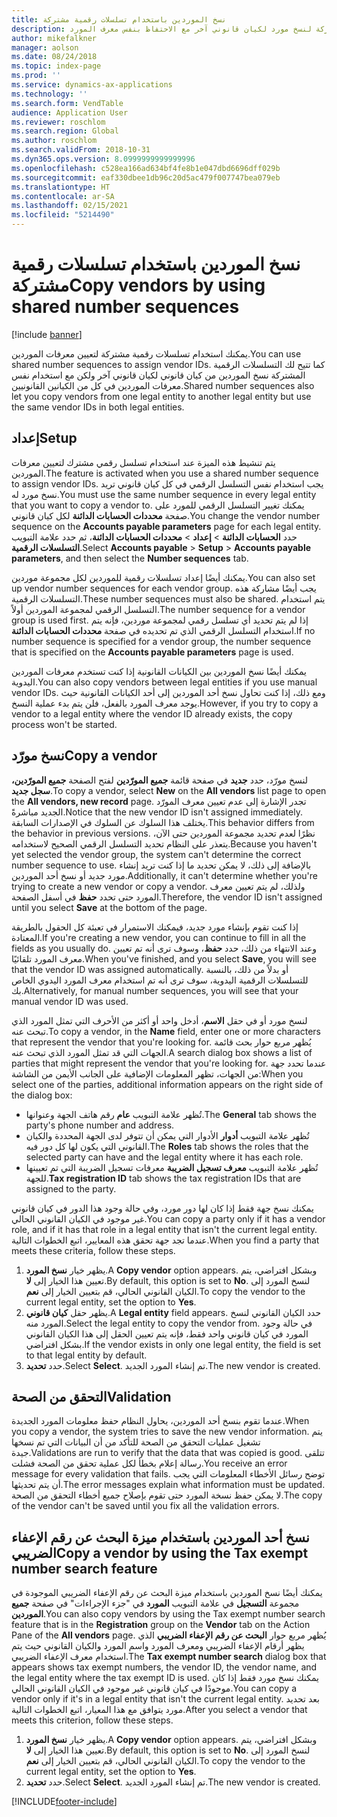 ```yaml
---
title: نسخ الموردين باستخدام تسلسلات رقمية مشتركة
description: يشرح هذا المقال كيفية استخدام تسلسلات رقمية مشتركة لنسخ مورد لكيان قانوني آخر مع الاحتفاظ بنفس معرف المورد.
author: mikefalkner
manager: aolson
ms.date: 08/24/2018
ms.topic: index-page
ms.prod: ''
ms.service: dynamics-ax-applications
ms.technology: ''
ms.search.form: VendTable
audience: Application User
ms.reviewer: roschlom
ms.search.region: Global
ms.author: roschlom
ms.search.validFrom: 2018-10-31
ms.dyn365.ops.version: 8.0999999999999996
ms.openlocfilehash: c528ea166ad634bf4fe8b1e047dbd6696dff029b
ms.sourcegitcommit: eaf330dbee1db96c20d5ac479f007747bea079eb
ms.translationtype: HT
ms.contentlocale: ar-SA
ms.lasthandoff: 02/15/2021
ms.locfileid: "5214490"
---
```

# <a name="copy-vendors-by-using-shared-number-sequences"></a><span data-ttu-id="9bb37-103">نسخ الموردين باستخدام تسلسلات رقمية مشتركة</span><span class="sxs-lookup"><span data-stu-id="9bb37-103">Copy vendors by using shared number sequences</span></span>

[!include [banner](../includes/banner.md)]

<span data-ttu-id="9bb37-104">يمكنك استخدام تسلسلات رقمية مشتركة لتعيين معرفات الموردين.</span><span class="sxs-lookup"><span data-stu-id="9bb37-104">You can use shared number sequences to assign vendor IDs.</span></span> <span data-ttu-id="9bb37-105">كما تتيح لك التسلسلات الرقمية المشتركة نسخ الموردين من كيان قانوني لكيان قانوني آخر ولكن مع استخدام نفس معرفات الموردين في كل من الكيانين القانونيين.</span><span class="sxs-lookup"><span data-stu-id="9bb37-105">Shared number sequences also let you copy vendors from one legal entity to another legal entity but use the same vendor IDs in both legal entities.</span></span>

## <a name="setup"></a><span data-ttu-id="9bb37-106">إعداد</span><span class="sxs-lookup"><span data-stu-id="9bb37-106">Setup</span></span>

<span data-ttu-id="9bb37-107">يتم تنشيط هذه الميزة عند استخدام تسلسل رقمي مشترك لتعيين معرفات الموردين.</span><span class="sxs-lookup"><span data-stu-id="9bb37-107">The feature is activated when you use a shared number sequence to assign vendor IDs.</span></span> <span data-ttu-id="9bb37-108">يجب استخدام نفس التسلسل الرقمي في كل كيان قانوني تريد نسخ مورد له.</span><span class="sxs-lookup"><span data-stu-id="9bb37-108">You must use the same number sequence in every legal entity that you want to copy a vendor to.</span></span> <span data-ttu-id="9bb37-109">يمكنك تغيير التسلسل الرقمي للمورد على صفحة **محددات الحسابات الدائنة** لكل كيان قانوني.</span><span class="sxs-lookup"><span data-stu-id="9bb37-109">You change the vendor number sequence on the **Accounts payable parameters** page for each legal entity.</span></span> <span data-ttu-id="9bb37-110">حدد **الحسابات الدائنة** \> **إعداد** \> **محددات الحسابات الدائنة**، ثم حدد علامة التبويب **التسلسلات الرقمية**.</span><span class="sxs-lookup"><span data-stu-id="9bb37-110">Select **Accounts payable** \> **Setup** \> **Accounts payable parameters**, and then select the **Number sequences** tab.</span></span>

<span data-ttu-id="9bb37-111">يمكنك أيضًا إعداد تسلسلات رقمية للموردين لكل مجموعة موردين.</span><span class="sxs-lookup"><span data-stu-id="9bb37-111">You can also set up vendor number sequences for each vendor group.</span></span> <span data-ttu-id="9bb37-112">يجب أيضًا مشاركة هذه التسلسلات الرقمية.</span><span class="sxs-lookup"><span data-stu-id="9bb37-112">These number sequences must also be shared.</span></span> <span data-ttu-id="9bb37-113">يتم استخدام التسلسل الرقمي لمجموعة الموردين أولاً.</span><span class="sxs-lookup"><span data-stu-id="9bb37-113">The number sequence for a vendor group is used first.</span></span> <span data-ttu-id="9bb37-114">إذا لم يتم تحديد أي تسلسل رقمي لمجموعة موردين، فإنه يتم استخدام التسلسل الرقمي الذي تم تحديده في صفحة **محددات الحسابات الدائنة**.</span><span class="sxs-lookup"><span data-stu-id="9bb37-114">If no number sequence is specified for a vendor group, the number sequence that is specified on the **Accounts payable parameters** page is used.</span></span>

<span data-ttu-id="9bb37-115">يمكنك أيضًا نسخ الموردين بين الكيانات القانونية إذا كنت تستخدم معرفات الموردين اليدوية.</span><span class="sxs-lookup"><span data-stu-id="9bb37-115">You can also copy vendors between legal entities if you use manual vendor IDs.</span></span> <span data-ttu-id="9bb37-116">ومع ذلك، إذا كنت تحاول نسخ أحد الموردين إلى أحد الكيانات القانونية حيث يوجد معرف المورد بالفعل، فلن يتم بدء عملية النسخ.</span><span class="sxs-lookup"><span data-stu-id="9bb37-116">However, if you try to copy a vendor to a legal entity where the vendor ID already exists, the copy process won't be started.</span></span>

## <a name="copy-a-vendor"></a><span data-ttu-id="9bb37-117">نسخ مورّد</span><span class="sxs-lookup"><span data-stu-id="9bb37-117">Copy a vendor</span></span>

<span data-ttu-id="9bb37-118">لنسخ مورّد، حدد **جديد** في صفحة قائمة **جميع المورّدين** لفتح الصفحة **جميع المورّدين، سجل جديد**.</span><span class="sxs-lookup"><span data-stu-id="9bb37-118">To copy a vendor, select **New** on the **All vendors** list page to open the **All vendors, new record** page.</span></span> <span data-ttu-id="9bb37-119">تجدر الإشارة إلى عدم تعيين معرف المورّد الجديد مباشرةً.</span><span class="sxs-lookup"><span data-stu-id="9bb37-119">Notice that the new vendor ID isn't assigned immediately.</span></span> <span data-ttu-id="9bb37-120">يختلف هذا السلوك عن السلوك في الإصدارات السابقة.</span><span class="sxs-lookup"><span data-stu-id="9bb37-120">This behavior differs from the behavior in previous versions.</span></span> <span data-ttu-id="9bb37-121">نظرًا لعدم تحديد مجموعة الموردين حتى الآن، يتعذر على النظام تحديد التسلسل الرقمي الصحيح لاستخدامه.</span><span class="sxs-lookup"><span data-stu-id="9bb37-121">Because you haven't yet selected the vendor group, the system can't determine the correct number sequence to use.</span></span> <span data-ttu-id="9bb37-122">بالإضافة إلى ذلك، لا يمكن تحديد ما إذا كنت تريد إنشاء مورد جديد أو نسخ أحد الموردين.</span><span class="sxs-lookup"><span data-stu-id="9bb37-122">Additionally, it can't determine whether you're trying to create a new vendor or copy a vendor.</span></span> <span data-ttu-id="9bb37-123">ولذلك، لم يتم تعيين معرف المورد حتى تحدد **حفظ** في أسفل الصفحة.</span><span class="sxs-lookup"><span data-stu-id="9bb37-123">Therefore, the vendor ID isn't assigned until you select **Save** at the bottom of the page.</span></span>

<span data-ttu-id="9bb37-124">إذا كنت تقوم بإنشاء مورد جديد، فيمكنك الاستمرار في تعبئة كل الحقول بالطريقة المعتادة.</span><span class="sxs-lookup"><span data-stu-id="9bb37-124">If you're creating a new vendor, you can continue to fill in all the fields as you usually do.</span></span> <span data-ttu-id="9bb37-125">وعند الانتهاء من ذلك، حدد **حفظ**، وسوف ترى أنه تم تعيين معرف المورد تلقائيًا.</span><span class="sxs-lookup"><span data-stu-id="9bb37-125">When you've finished, and you select **Save**, you will see that the vendor ID was assigned automatically.</span></span> <span data-ttu-id="9bb37-126">أو بدلاً من ذلك، بالنسبة للتسلسلات الرقمية اليدوية، سوف ترى أنه تم استخدام معرف المورد اليدوي الخاص بك.</span><span class="sxs-lookup"><span data-stu-id="9bb37-126">Alternatively, for manual number sequences, you will see that your manual vendor ID was used.</span></span>

<span data-ttu-id="9bb37-127">لنسخ مورد أو في حقل **الاسم**، أدخل واحد أو أكثر من الأحرف التي تمثل المورد الذي تبحث عنه.</span><span class="sxs-lookup"><span data-stu-id="9bb37-127">To copy a vendor, in the **Name** field, enter one or more characters that represent the vendor that you're looking for.</span></span> <span data-ttu-id="9bb37-128">يُظهر مربع حوار بحث قائمة الجهات التي قد تمثل المورد الذي تبحث عنه.</span><span class="sxs-lookup"><span data-stu-id="9bb37-128">A search dialog box shows a list of parties that might represent the vendor that you're looking for.</span></span> <span data-ttu-id="9bb37-129">عندما تحدد جهة من الجهات، تظهر المعلومات الإضافية على الجانب الأيمن من الشاشة:</span><span class="sxs-lookup"><span data-stu-id="9bb37-129">When you select one of the parties, additional information appears on the right side of the dialog box:</span></span>

- <span data-ttu-id="9bb37-130">تُظهر علامة التبويب **عام** رقم هاتف الجهة وعنوانها.</span><span class="sxs-lookup"><span data-stu-id="9bb37-130">The **General** tab shows the party's phone number and address.</span></span>
- <span data-ttu-id="9bb37-131">تُظهر علامة التبويب **أدوار** الأدوار التي يمكن أن تتوفر لدى الجهة المحددة والكيان القانوني التي يكون لها كل دور فيه.</span><span class="sxs-lookup"><span data-stu-id="9bb37-131">The **Roles** tab shows the roles that the selected party can have and the legal entity where it has each role.</span></span>
- <span data-ttu-id="9bb37-132">تُظهر علامة التبويب **معرف تسجيل الضريبة** معرفات تسجيل الضريبة التي تم تعيينها للجهة.</span><span class="sxs-lookup"><span data-stu-id="9bb37-132">**Tax registration ID** tab shows the tax registration IDs that are assigned to the party.</span></span>

<span data-ttu-id="9bb37-133">يمكنك نسخ جهة فقط إذا كان لها دور مورد، وفي حالة وجود هذا الدور في كيان قانوني غير موجود في الكيان القانوني الحالي.</span><span class="sxs-lookup"><span data-stu-id="9bb37-133">You can copy a party only if it has a vendor role, and if it has that role in a legal entity that isn't the current legal entity.</span></span> <span data-ttu-id="9bb37-134">عندما تجد جهة تحقق هذه المعايير، اتبع الخطوات التالية.</span><span class="sxs-lookup"><span data-stu-id="9bb37-134">When you find a party that meets these criteria, follow these steps.</span></span>

1. <span data-ttu-id="9bb37-135">يظهر خيار **نسخ المورد**.</span><span class="sxs-lookup"><span data-stu-id="9bb37-135">A **Copy vendor** option appears.</span></span> <span data-ttu-id="9bb37-136">وبشكل افتراضي، يتم تعيين هذا الخيار إلى **لا**.</span><span class="sxs-lookup"><span data-stu-id="9bb37-136">By default, this option is set to **No**.</span></span> <span data-ttu-id="9bb37-137">لنسخ المورد إلى الكيان القانوني الحالي، قم بتعيين الخيار إلى **نعم**.</span><span class="sxs-lookup"><span data-stu-id="9bb37-137">To copy the vendor to the current legal entity, set the option to **Yes**.</span></span> 
2. <span data-ttu-id="9bb37-138">يظهر حقل **كيان قانوني**.</span><span class="sxs-lookup"><span data-stu-id="9bb37-138">A **Legal entity** field appears.</span></span> <span data-ttu-id="9bb37-139">حدد الكيان القانوني لنسخ المورد منه.</span><span class="sxs-lookup"><span data-stu-id="9bb37-139">Select the legal entity to copy the vendor from.</span></span> <span data-ttu-id="9bb37-140">في حالة وجود المورد في كيان قانوني واحد فقط، فإنه يتم تعيين الحقل إلى هذا الكيان القانوني بشكل افتراضي.</span><span class="sxs-lookup"><span data-stu-id="9bb37-140">If the vendor exists in only one legal entity, the field is set to that legal entity by default.</span></span>
3. <span data-ttu-id="9bb37-141">حدد **تحديد**.</span><span class="sxs-lookup"><span data-stu-id="9bb37-141">Select **Select**.</span></span> <span data-ttu-id="9bb37-142">تم إنشاء المورد الجديد.</span><span class="sxs-lookup"><span data-stu-id="9bb37-142">The new vendor is created.</span></span>

## <a name="validation"></a><span data-ttu-id="9bb37-143">التحقق من الصحة</span><span class="sxs-lookup"><span data-stu-id="9bb37-143">Validation</span></span>

<span data-ttu-id="9bb37-144">عندما تقوم بنسخ أحد الموردين، يحاول النظام حفظ معلومات المورد الجديدة.</span><span class="sxs-lookup"><span data-stu-id="9bb37-144">When you copy a vendor, the system tries to save the new vendor information.</span></span> <span data-ttu-id="9bb37-145">يتم تشغيل عمليات التحقق من الصحة للتأكد من أن البيانات التي تم نسخها جيدة.</span><span class="sxs-lookup"><span data-stu-id="9bb37-145">Validations are run to verify that the data that was copied is good.</span></span> <span data-ttu-id="9bb37-146">تتلقى رسالة إعلام بخطأ لكل عملية تحقق من الصحة فشلت.</span><span class="sxs-lookup"><span data-stu-id="9bb37-146">You receive an error message for every validation that fails.</span></span> <span data-ttu-id="9bb37-147">توضح رسائل الأخطاء المعلومات التي يجب أن يتم تحديثها.</span><span class="sxs-lookup"><span data-stu-id="9bb37-147">The error messages explain what information must be updated.</span></span> <span data-ttu-id="9bb37-148">لا يمكن حفظ نسخة المورد حتى تقوم بإصلاح جميع أخطاء التحقق من الصحة.</span><span class="sxs-lookup"><span data-stu-id="9bb37-148">The copy of the vendor can't be saved until you fix all the validation errors.</span></span>

## <a name="copy-a-vendor-by-using-the-tax-exempt-number-search-feature"></a><span data-ttu-id="9bb37-149">نسخ أحد الموردين باستخدام ميزة البحث عن رقم الإعفاء الضريبي</span><span class="sxs-lookup"><span data-stu-id="9bb37-149">Copy a vendor by using the Tax exempt number search feature</span></span>

<span data-ttu-id="9bb37-150">يمكنك أيضًا نسخ الموردين باستخدام ميزة البحث عن رقم الإعفاء الضريبي الموجودة في مجموعة **التسجيل** في علامة التبويب **المورد** في "جزء الإجراءات" في صفحة **جميع الموردين**.</span><span class="sxs-lookup"><span data-stu-id="9bb37-150">You can also copy vendors by using the Tax exempt number search feature that is in the **Registration** group on the **Vendor** tab on the Action Pane of the **All vendors** page.</span></span> <span data-ttu-id="9bb37-151">يُظهر مربع حوار **البحث عن رقم الإعفاء الضريبي** الذي يظهر أرقام الإعفاء الضريبي ومعرف المورد واسم المورد والكيان القانوني حيث يتم استخدام معرف الإعفاء الضريبي.</span><span class="sxs-lookup"><span data-stu-id="9bb37-151">The **Tax exempt number search** dialog box that appears shows tax exempt numbers, the vendor ID, the vendor name, and the legal entity where the tax exempt ID is used.</span></span> <span data-ttu-id="9bb37-152">يمكنك نسخ مورد فقط إذا كان موجودًا في كيان قانوني غير موجود في الكيان القانوني الحالي.</span><span class="sxs-lookup"><span data-stu-id="9bb37-152">You can copy a vendor only if it's in a legal entity that isn't the current legal entity.</span></span> <span data-ttu-id="9bb37-153">بعد تحديد مورد يتوافق مع هذا المعيار، اتبع الخطوات التالية.</span><span class="sxs-lookup"><span data-stu-id="9bb37-153">After you select a vendor that meets this criterion, follow these steps.</span></span>

1. <span data-ttu-id="9bb37-154">يظهر خيار **نسخ المورد**.</span><span class="sxs-lookup"><span data-stu-id="9bb37-154">A **Copy vendor** option appears.</span></span> <span data-ttu-id="9bb37-155">وبشكل افتراضي، يتم تعيين هذا الخيار إلى **لا**.</span><span class="sxs-lookup"><span data-stu-id="9bb37-155">By default, this option is set to **No**.</span></span> <span data-ttu-id="9bb37-156">لنسخ المورد إلى الكيان القانوني الحالي، قم بتعيين الخيار إلى **نعم**.</span><span class="sxs-lookup"><span data-stu-id="9bb37-156">To copy the vendor to the current legal entity, set the option to **Yes**.</span></span>
2. <span data-ttu-id="9bb37-157">حدد **تحديد**.</span><span class="sxs-lookup"><span data-stu-id="9bb37-157">Select **Select**.</span></span> <span data-ttu-id="9bb37-158">تم إنشاء المورد الجديد.</span><span class="sxs-lookup"><span data-stu-id="9bb37-158">The new vendor is created.</span></span>


[!INCLUDE[footer-include](../../includes/footer-banner.md)]